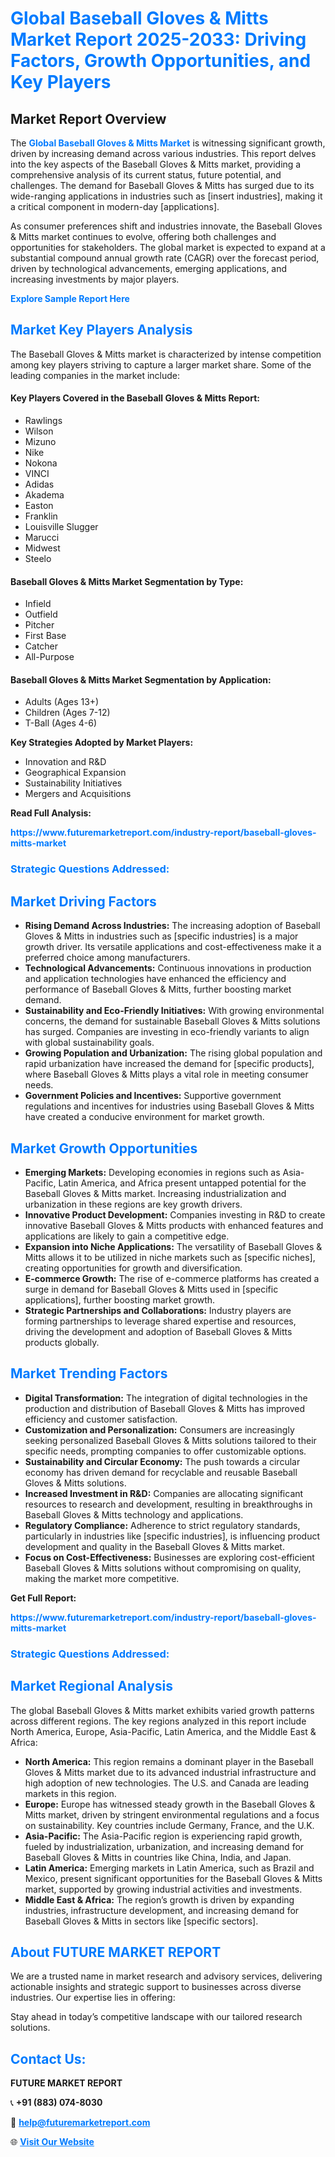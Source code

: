 <h1 style="color: #007BFF;">Global Baseball Gloves & Mitts Market Report 2025-2033: Driving Factors, Growth Opportunities, and Key Players</h1>

<section id="overview">
<h2>Market Report Overview</h2>
<p>The <a href="https://www.futuremarketreport.com/industry-report/baseball-gloves-mitts-market" style="color: #007BFF; text-decoration: none;"><strong>Global Baseball Gloves & Mitts Market</strong></a> is witnessing significant growth, driven by increasing demand across various industries. This report delves into the key aspects of the Baseball Gloves & Mitts market, providing a comprehensive analysis of its current status, future potential, and challenges. The demand for Baseball Gloves & Mitts has surged due to its wide-ranging applications in industries such as [insert industries], making it a critical component in modern-day [applications].</p>
<p>As consumer preferences shift and industries innovate, the Baseball Gloves & Mitts market continues to evolve, offering both challenges and opportunities for stakeholders. The global market is expected to expand at a substantial compound annual growth rate (CAGR) over the forecast period, driven by technological advancements, emerging applications, and increasing investments by major players.</p>
</section>

<section id="overview">
<p><a href="https://www.futuremarketreport.com/request-sample/reportId=88221" style="color: #007BFF; text-decoration: none;"><strong>Explore Sample Report Here</strong></a></p>
</section>

<section id="key-players">
<h2 style="color: #007BFF;">Market Key Players Analysis</h2>
<p>The Baseball Gloves & Mitts market is characterized by intense competition among key players striving to capture a larger market share. Some of the leading companies in the market include:</p>
<h4>Key Players Covered in the Baseball Gloves & Mitts Report:</h4>
<ul><li>Rawlings</li><li>Wilson</li><li>Mizuno</li><li>Nike</li><li>Nokona</li><li>VINCI</li><li>Adidas</li><li>Akadema</li><li>Easton</li><li>Franklin</li><li>Louisville Slugger</li><li>Marucci</li><li>Midwest</li><li>Steelo</li></ul>
<h4>Baseball Gloves & Mitts Market Segmentation by Type:</h4>
<ul><li>Infield</li><li>Outfield</li><li>Pitcher</li><li>First Base</li><li>Catcher</li><li>All-Purpose</li></ul>

<h4>Baseball Gloves & Mitts Market Segmentation by Application:</h4>
<ul><li>Adults (Ages 13+)</li><li>Children (Ages 7-12)</li><li>T-Ball (Ages 4-6)</li></ul>
<p><strong>Key Strategies Adopted by Market Players:</strong></p>
<ul>
<li>Innovation and R&D</li>
<li>Geographical Expansion</li>
<li>Sustainability Initiatives</li>
<li>Mergers and Acquisitions</li>
</ul>
</section>

<section>
<p><strong>Read Full Analysis: </strong></p><a href="https://www.futuremarketreport.com/industry-report/baseball-gloves-mitts-market" style="color: #007BFF; text-decoration: none;"><strong>https://www.futuremarketreport.com/industry-report/baseball-gloves-mitts-market</strong></a>
<h3 style="color: #007BFF;">Strategic Questions Addressed:</h3>
</section>

<section id="driving-factors">
<h2 style="color: #007BFF;">Market Driving Factors</h2>
<ul>
<li><strong>Rising Demand Across Industries:</strong> The increasing adoption of Baseball Gloves & Mitts in industries such as [specific industries] is a major growth driver. Its versatile applications and cost-effectiveness make it a preferred choice among manufacturers.</li>
<li><strong>Technological Advancements:</strong> Continuous innovations in production and application technologies have enhanced the efficiency and performance of Baseball Gloves & Mitts, further boosting market demand.</li>
<li><strong>Sustainability and Eco-Friendly Initiatives:</strong> With growing environmental concerns, the demand for sustainable Baseball Gloves & Mitts solutions has surged. Companies are investing in eco-friendly variants to align with global sustainability goals.</li>
<li><strong>Growing Population and Urbanization:</strong> The rising global population and rapid urbanization have increased the demand for [specific products], where Baseball Gloves & Mitts plays a vital role in meeting consumer needs.</li>
<li><strong>Government Policies and Incentives:</strong> Supportive government regulations and incentives for industries using Baseball Gloves & Mitts have created a conducive environment for market growth.</li>
</ul>
</section>

<section id="growth-opportunities">
<h2 style="color: #007BFF;">Market Growth Opportunities</h2>
<ul>
<li><strong>Emerging Markets:</strong> Developing economies in regions such as Asia-Pacific, Latin America, and Africa present untapped potential for the Baseball Gloves & Mitts market. Increasing industrialization and urbanization in these regions are key growth drivers.</li>
<li><strong>Innovative Product Development:</strong> Companies investing in R&D to create innovative Baseball Gloves & Mitts products with enhanced features and applications are likely to gain a competitive edge.</li>
<li><strong>Expansion into Niche Applications:</strong> The versatility of Baseball Gloves & Mitts allows it to be utilized in niche markets such as [specific niches], creating opportunities for growth and diversification.</li>
<li><strong>E-commerce Growth:</strong> The rise of e-commerce platforms has created a surge in demand for Baseball Gloves & Mitts used in [specific applications], further boosting market growth.</li>
<li><strong>Strategic Partnerships and Collaborations:</strong> Industry players are forming partnerships to leverage shared expertise and resources, driving the development and adoption of Baseball Gloves & Mitts products globally.</li>
</ul>
</section>

<section id="trending-factors">
<h2 style="color: #007BFF;">Market Trending Factors</h2>
<ul>
<li><strong>Digital Transformation:</strong> The integration of digital technologies in the production and distribution of Baseball Gloves & Mitts has improved efficiency and customer satisfaction.</li>
<li><strong>Customization and Personalization:</strong> Consumers are increasingly seeking personalized Baseball Gloves & Mitts solutions tailored to their specific needs, prompting companies to offer customizable options.</li>
<li><strong>Sustainability and Circular Economy:</strong> The push towards a circular economy has driven demand for recyclable and reusable Baseball Gloves & Mitts solutions.</li>
<li><strong>Increased Investment in R&D:</strong> Companies are allocating significant resources to research and development, resulting in breakthroughs in Baseball Gloves & Mitts technology and applications.</li>
<li><strong>Regulatory Compliance:</strong> Adherence to strict regulatory standards, particularly in industries like [specific industries], is influencing product development and quality in the Baseball Gloves & Mitts market.</li>
<li><strong>Focus on Cost-Effectiveness:</strong> Businesses are exploring cost-efficient Baseball Gloves & Mitts solutions without compromising on quality, making the market more competitive.</li>
</ul>
</section>

<section>
<p><strong>Get Full Report: </strong></p><a href="https://www.futuremarketreport.com/industry-report/baseball-gloves-mitts-market" style="color: #007BFF; text-decoration: none;"><strong>https://www.futuremarketreport.com/industry-report/baseball-gloves-mitts-market</strong></a>
<h3 style="color: #007BFF;">Strategic Questions Addressed:</h3>
</section>


<section id="regional-analysis">
<h2 style="color: #007BFF;">Market Regional Analysis</h2>
<p>The global Baseball Gloves & Mitts market exhibits varied growth patterns across different regions. The key regions analyzed in this report include North America, Europe, Asia-Pacific, Latin America, and the Middle East & Africa:</p>
<ul>
<li><strong>North America:</strong> This region remains a dominant player in the Baseball Gloves & Mitts market due to its advanced industrial infrastructure and high adoption of new technologies. The U.S. and Canada are leading markets in this region.</li>
<li><strong>Europe:</strong> Europe has witnessed steady growth in the Baseball Gloves & Mitts market, driven by stringent environmental regulations and a focus on sustainability. Key countries include Germany, France, and the U.K.</li>
<li><strong>Asia-Pacific:</strong> The Asia-Pacific region is experiencing rapid growth, fueled by industrialization, urbanization, and increasing demand for Baseball Gloves & Mitts in countries like China, India, and Japan.</li>
<li><strong>Latin America:</strong> Emerging markets in Latin America, such as Brazil and Mexico, present significant opportunities for the Baseball Gloves & Mitts market, supported by growing industrial activities and investments.</li>
<li><strong>Middle East & Africa:</strong> The region’s growth is driven by expanding industries, infrastructure development, and increasing demand for Baseball Gloves & Mitts in sectors like [specific sectors].</li>
</ul>
</section>

<footer>
<h2 style="color: #007BFF;">About FUTURE MARKET REPORT</h2>
<p>We are a trusted name in market research and advisory services, delivering actionable insights and strategic support to businesses across diverse industries. Our expertise lies in offering:</p>

<p>Stay ahead in today’s competitive landscape with our tailored research solutions.</p>

<h2 style="color: #007BFF;">Contact Us:</h2>
<p><strong>FUTURE MARKET REPORT</strong></p>
<p>📞 <strong>+91 (883) 074-8030</strong></p>
<p>📧 <strong><a href="mailto:help@futuremarketreport.com" style="color: #007BFF;">help@futuremarketreport.com</a></strong></p>
<p>🌐 <strong><a href="https://www.futuremarketreport.com/" style="color: #007BFF;">Visit Our Website</a></strong></p>
</footer>